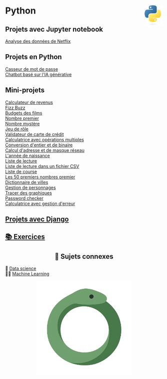 # **Python** <a href="docs"><img align="right" src="assets/Python-logo-notext.svg" alt="Python" height="64px"></a>
## **Projets avec Jupyter notebook**
[Analyse des données de Netflix](Anaconda/netflix)  
<!-- [Analyse des données des universités américaines](Anaconda/usUniversities) -->
<!--
## **Projets en machine learning**
[Prédiction du score de dépenses des clients](https://github.com/MiKL5/machineLearning/blob/master/projects/spendingScore)  
[Prédiction de la qualité du vin](https://github.com/MiKL5/machineLearning/blob/master/projects/wineQuality)  
[Prédiction du courrier indésirable](https://github.com/MiKL5/machineLearning/blob/master/projects/spam)  
[Prédiction immobilière à Melbourne](https://github.com/MiKL5/machineLearning/blob/master/projects/melbourne)  
[Prédiction du prix des maisons](https://github.com/MiKL5/machineLearning/blob/master/projects/house)   -->
## **Projets en Python**
[Casseur de mot de passe](projets/psswdBreaker) <!--<kbd>_**Wip**_</kbd>-->  
[Chatbot basé sur l'IA générative](projets/firstChatbot)  
<!-- [Jeu Snake](projects/snake) - _(soon)_  -->
## Mini-projets
[Calculateur de revenus](miniProjets/weeklySalaryCalculator "Calculateur simple de revenus")  
[Fizz Buzz](miniProjets/FizzBuzz "Fizz Buzz")   
[Budgets des films](miniProjets/filmBudgets "Troisième défi : budget des films")  
[Nombre premier](miniProjets/primeNomber "Nombre premier")  
[Nombre mystère](miniProjets/guessTheNumber)  
[Jeu de rôle](exercises/more/rpg)  
[Validateur de carte de crédit](miniProjets/creditCardValidator "Validateur de carte de crédit")  
[Calculatrice avec opérations multiples](miniProjets/calculator "Calculatrice avec opérations multiples")  
[Conversion d'entier et de binaire](miniProjets/integerBinaryConversion "Conversion de binaire en entier et vice versa")  
[Calcul d'adresse et de masque réseau](miniProjets/networkAdressMask "Conversion de binaire en entier et vice versa")  
[L'année de naissance](miniProjets/ageAndYearOfBirth "Saisir l'âge et afficher l'année de naissance")  
[Liste de lecture](miniProjets/bookslist "Liste de lecture très simple")  
[Liste de lecture dans un fichier CSV](miniProjets/booklist2 "Liste de lecture sauvegardée dans un fichier CSV (Comma Separated Values [valeurs séparées par des virgules])")  
[Liste de course](exercises/more/shoppingList2)  
[Les 50 premiers nombres premier](miniProjets/ListPrimeNumber "Liste des 50 premiers nombres premier")  
[Dictionnaire de villes](miniProjets/dictionaryOfCities "Dictionnaire de ville")  
[Gestion de personnages](miniProjets/characterManagement "Gestion de personnage")  
[Tracer des graphiques](miniProjets/drawGraphs "Tracer un graphique")   
[Password checker](exercises/more/passwordChecker)  
[Calculatrice avec gestion d'erreur](exercises/more/calculatorWithErrorHandling)  
<!-- [Lancer les dés](miniProjets/rollTheDices "Lancer les dés")    -->
<!-- [Avocats](miniProjets/lawyers "Avocats")    -->
<!-- [Web Scraping](miniProjets/webScraping "Web Scraping")    -->
##  [**Projets avec Django**](projets/django)
## [**📚 Exercices**](exercises)
<h2 align="center"><b>🔗 Sujets connexes</b></h2>

🧠 [Data science](https://github.com/MiKL5/DataScience)  
🤖🧠 [Machine Learning](https://github.com/MiKL5/machineLearning)
<div align="center">
<a href="docs"><img src="assets/images/snake.png" alt="Python" width="300px"></a>